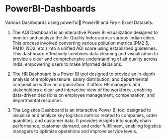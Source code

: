 # PowerBI-Dashboards
Various Dashboards using powerful💪 PowerBI and  Firy🔥 Excel Datasets.

1. The AQI Dashboard is an interactive Power BI visualization designed to monitor and analyze the Air Quality Index across various Indian cities. This process involved converting various pollution metrics (PM2.5, PM10, NO2, etc.) into a unified AQI score using established guidelines. This dashboard effectively combines data cleaning and visualization to provide a clear and comprehensive understanding of air quality across India, empowering users to make informed decisions.

2. The HR Dashboard is a Power BI tool designed to provide an in-depth analysis of employee tenure, salary distribution, and departmental composition within an organization. It offers HR managers and stakeholders a clear and interactive view of the workforce, enabling data-driven decisions on employee management, compensation, and departmental resources.

3. The Logistics Dashboard is an interactive Power BI tool designed to visualize and analyze key logistics metrics related to companies, order quantities, and customer data. It provides insights into supply chain performance, customer demand, and order fulfillment, enabling logistics managers to optimize operations and improve service levels.
